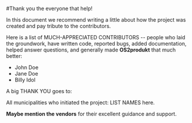 #Thank you the everyone that help!

In this document we recommend writing a little about how the project was created and pay tribute to the contributors.

Here is a list of MUCH-APPRECIATED CONTRIBUTORS --
people who laid the groundwork, have written code, reported bugs, added
documentation, helped answer questions, and generally made **OS2produkt** that much
better:

* John Doe
* Jane Doe
* Billy Idol

A big THANK YOU goes to:

All municipalities who initiated the project: LIST NAMES here.

**Maybe mention the vendors** for their excellent guidance and support.